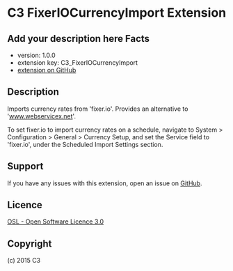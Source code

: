 C3 FixerIOCurrencyImport Extension
=====================
Add your description here
Facts
-----
- version: 1.0.0
- extension key: C3_FixerIOCurrencyImport
- [extension on GitHub](https://github.com/c3limited/C3_FixerIOCurrencyImport)

Description
-----------
Imports currency rates from 'fixer.io'. Provides an alternative to 'www.webservicex.net'.

To set fixer.io to import currency rates on a schedule, navigate to System > Configuration > General > Currency Setup, and set the Service field to 'fixer.io', under the Scheduled Import Settings section. 


Support
-------
If you have any issues with this extension, open an issue on [GitHub](https://github.com/c3limited/C3_FixerIOCurrencyImport/issues).


Licence
-------
[OSL - Open Software Licence 3.0](http://opensource.org/licenses/osl-3.0.php)

Copyright
---------
(c) 2015 C3
